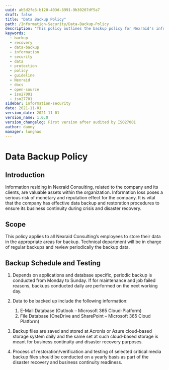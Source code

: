 ```yaml
---
uuid: ab5d2fe3-b120-403d-8991-9b30207df5a7
draft: false
title: "Data Backup Policy"
path: /Information-Security/Data-Backup-Policy
description: "This policy outlines the backup policy for Nexraid's information system."
keywords: 
  - backup
  - recovery
  - data-backup
  - information
  - security
  - data
  - protection
  - policy
  - guideline
  - Nexraid
  - docs
  - open-source
  - iso27001
  - iso27701
sidebar: information-security
date: 2021-11-01
version_date: 2021-11-01
version_name: 1.0.0
version_changelog: First version after audited by ISO27001
author: danny
manager: lunghao
---
```


# Data Backup Policy

## Introduction
Information residing in Nexraid Consulting, related to the company and its clients, are valuable assets within the organization. Information loss poses a serious risk of monetary and reputation effect for the company. It is vital that the company has effective data backup and restoration procedures to ensure its business continuity during crisis and disaster recovery.

## Scope
This policy applies to all Nexraid Consulting’s employees to store their data in the appropriate areas for backup. Technical department will be in charge of regular backups and review periodically the backup data.

## Backup Schedule and Testing

1. Depends on applications and database specific, periodic backup is conducted from Monday to Sunday. If for maintenance and job failed reasons, backups conducted daily are performed on the next working day.

2. Data to be backed up include the following information:
   1. E-Mail Database (Outlook – Microsoft 365 Cloud-Platform)
   2. File Database (OneDrive and SharePoint – Microsoft 365 Cloud Platform)

3. Backup files are saved and stored at Acronis or Azure cloud-based storage system daily and the same set at such cloud-based storage is meant for business continuity and disaster recovery purposes.

4. Process of restoration/verification and testing of selected critical media backup files should be conducted on a yearly basis as part of the disaster recovery and business continuity readiness.